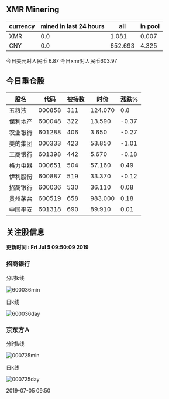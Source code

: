 ## XMR Minering

|currency|mined in last 24 hours|all|in pool|
|---|---|---|---|
|XMR|0.0|1.081|0.007|
|CNY|0.0|652.693|4.325|

今日美元对人民币 6.87	今日xmr对人民币603.97


## 今日重仓股 

|股名|代码|被持数|时价|涨跌%|
|---|---|---|---|---|
|五粮液|000858|311|124.070|0.8|
|保利地产|600048|322|13.590|-0.37|
|农业银行|601288|406|3.650|-0.27|
|美的集团|000333|423|53.850|-1.01|
|工商银行|601398|442|5.670|-0.18|
|格力电器|000651|504|57.160|0.49|
|伊利股份|600887|519|33.370|-0.12|
|招商银行|600036|530|36.110|0.08|
|贵州茅台|600519|658|983.000|0.18|
|中国平安|601318|690|89.910|0.01|

## 关注股信息
**更新时间 : Fri Jul  5 09:50:09 2019**
### 招商银行 
分时k线

![600036min](http://image.sinajs.cn/newchart/min/n/sh600036.gif)

日k线

![600036day](http://image.sinajs.cn/newchart/daily/n/sh600036.gif)

### 京东方Ａ 
分时k线

![000725min](http://image.sinajs.cn/newchart/min/n/sz000725.gif)

日k线

![000725day](http://image.sinajs.cn/newchart/daily/n/sz000725.gif)

2019-07-05 09:50